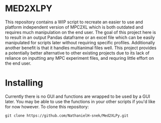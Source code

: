 # MED2XLPY
This repository contains a WIP script to recreate an easier to use and platform independent version of MPC2XL which is both outdated and requires much manipulation on the end user. The goal of this project here is to result in an output Pandas dataframe or an excel file which can be easily manipulated for scripts later without requiring specific profiles. Additionally another benefit is that it handles multianimal files well. This project provides a potentially better alternative to other existing projects due to its lack of reliance on inputting any MPC experiment files, and requring little effort on the end user. 

# Installing
Currently there is no GUI and functions are wrapped to be used by a GUI later. You may be able to use the functions in your other scripts if you'd like for now however. 
To clone this repository:
```
git clone https://github.com/NathanielH-snek/Med2XLPy.git
```

